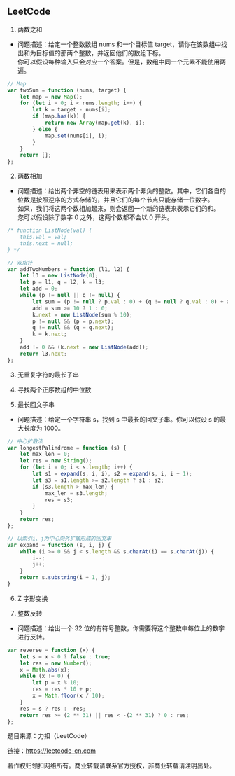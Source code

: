 ## LeetCode

1. 两数之和
* 问题描述：给定一个整数数组 nums 和一个目标值 target，请你在该数组中找出和为目标值的那两个整数，并返回他们的数组下标。<br>
你可以假设每种输入只会对应一个答案。但是，数组中同一个元素不能使用两遍。
```javascript
// Map
var twoSum = function (nums, target) {
    let map = new Map();
    for (let i = 0; i < nums.length; i++) {
        let k = target - nums[i];
        if (map.has(k)) {
            return new Array(map.get(k), i);
        } else {
            map.set(nums[i], i);
        }
    }
    return [];
};
```

2. 两数相加
* 问题描述：给出两个非空的链表用来表示两个非负的整数。其中，它们各自的位数是按照逆序的方式存储的，并且它们的每个节点只能存储一位数字。<br>
如果，我们将这两个数相加起来，则会返回一个新的链表来表示它们的和。<br>
您可以假设除了数字 0 之外，这两个数都不会以 0 开头。
```javascript
/* function ListNode(val) {
    this.val = val;
    this.next = null;
} */

// 双指针
var addTwoNumbers = function (l1, l2) {
    let l3 = new ListNode(0);
    let p = l1, q = l2, k = l3;
    let add = 0;
    while (p != null || q != null) {
        let sum = (p != null ? p.val : 0) + (q != null ? q.val : 0) + add;
        add = sum >= 10 ? 1 : 0;
        k.next = new ListNode(sum % 10);
        p != null && (p = p.next);
        q != null && (q = q.next);
        k = k.next;
    }
    add != 0 && (k.next = new ListNode(add));
    return l3.next;
};
```

3. 无重复字符的最长子串

4. 寻找两个正序数组的中位数

5. 最长回文子串
* 问题描述：给定一个字符串 s，找到 s 中最长的回文子串。你可以假设 s 的最大长度为 1000。
```javascript
// 中心扩散法
var longestPalindrome = function (s) {
    let max_len = 0;
    let res = new String();
    for (let i = 0; i < s.length; i++) {
        let s1 = expand(s, i, i), s2 = expand(s, i, i + 1);
        let s3 = s1.length >= s2.length ? s1 : s2;
        if (s3.length > max_len) {
            max_len = s3.length;
            res = s3;
        }
    }
    return res;
};

// 以索引i、j为中心向外扩散形成的回文串
var expand = function (s, i, j) {
    while (i >= 0 && j < s.length && s.charAt(i) == s.charAt(j)) {
        i--;
        j++;
    }
    return s.substring(i + 1, j);
}
```

6. Z 字形变换

7. 整数反转
* 问题描述：给出一个 32 位的有符号整数，你需要将这个整数中每位上的数字进行反转。
```javascript
var reverse = function (x) {
    let s = x < 0 ? false : true;
    let res = new Number();
    x = Math.abs(x);
    while (x != 0) {
        let p = x % 10;
        res = res * 10 + p;
        x = Math.floor(x / 10);
    }
    res = s ? res : -res;
    return res >= (2 ** 31) || res < -(2 ** 31) ? 0 : res;
};
```

题目来源：力扣（LeetCode）

链接：https://leetcode-cn.com

著作权归领扣网络所有。商业转载请联系官方授权，非商业转载请注明出处。